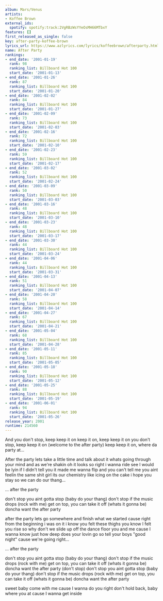 ```yaml
---
album: Mars/Venus
artists:
- Koffee Brown
external_ids:
  spotify: spotify:track:2VgRBzWsYYeOsMH66MTbxY
features: []
first_released_as_single: false
key: after-party-koffee-brown
lyrics_url: https://www.azlyrics.com/lyrics/koffeebrown/afterparty.html
name: After Party
rankings:
- end_date: '2001-01-19'
  rank: 98
  ranking_list: Billboard Hot 100
  start_date: '2001-01-13'
- end_date: '2001-01-26'
  rank: 87
  ranking_list: Billboard Hot 100
  start_date: '2001-01-20'
- end_date: '2001-02-02'
  rank: 84
  ranking_list: Billboard Hot 100
  start_date: '2001-01-27'
- end_date: '2001-02-09'
  rank: 73
  ranking_list: Billboard Hot 100
  start_date: '2001-02-03'
- end_date: '2001-02-16'
  rank: 72
  ranking_list: Billboard Hot 100
  start_date: '2001-02-10'
- end_date: '2001-02-23'
  rank: 59
  ranking_list: Billboard Hot 100
  start_date: '2001-02-17'
- end_date: '2001-03-02'
  rank: 52
  ranking_list: Billboard Hot 100
  start_date: '2001-02-24'
- end_date: '2001-03-09'
  rank: 50
  ranking_list: Billboard Hot 100
  start_date: '2001-03-03'
- end_date: '2001-03-16'
  rank: 48
  ranking_list: Billboard Hot 100
  start_date: '2001-03-10'
- end_date: '2001-03-23'
  rank: 48
  ranking_list: Billboard Hot 100
  start_date: '2001-03-17'
- end_date: '2001-03-30'
  rank: 44
  ranking_list: Billboard Hot 100
  start_date: '2001-03-24'
- end_date: '2001-04-06'
  rank: 44
  ranking_list: Billboard Hot 100
  start_date: '2001-03-31'
- end_date: '2001-04-13'
  rank: 51
  ranking_list: Billboard Hot 100
  start_date: '2001-04-07'
- end_date: '2001-04-20'
  rank: 58
  ranking_list: Billboard Hot 100
  start_date: '2001-04-14'
- end_date: '2001-04-27'
  rank: 67
  ranking_list: Billboard Hot 100
  start_date: '2001-04-21'
- end_date: '2001-05-04'
  rank: 68
  ranking_list: Billboard Hot 100
  start_date: '2001-04-28'
- end_date: '2001-05-11'
  rank: 85
  ranking_list: Billboard Hot 100
  start_date: '2001-05-05'
- end_date: '2001-05-18'
  rank: 90
  ranking_list: Billboard Hot 100
  start_date: '2001-05-12'
- end_date: '2001-05-25'
  rank: 88
  ranking_list: Billboard Hot 100
  start_date: '2001-05-19'
- end_date: '2001-06-01'
  rank: 94
  ranking_list: Billboard Hot 100
  start_date: '2001-05-26'
release_year: 2001
runtime: 214560
---
```

And you don't stop, keep keep it on
keep it on, keep keep it on
you don't stop, keep keep it on
(welcome to the after party)
keep keep it on, where da party at...

After the party
lets take a little time
and talk about it
whats going through your mind
and as we're shakin
oh it looks so right
i wanna ride
see I would be lyin
if I didn't tell you
it made me wanna flip
and you can't tell me
you aint feelin the same shit
girl its our chemistry
like icing on the cake
i hope you stay
so we can do our thang...

... after the party

don't stop you aint gotta stop (baby do your thang)
don't stop if the music drops (rock with me)
get on top, you can take it off (whats it gonna be)
doncha want the after party

after the party
lets go somewhere and finish
what we started
cause right from the beginning
i was on it
i know you felt these thighs
you know I felt you rise
so why don't we slide
up off the dance floor
you and me
cause I wanna know
just how deep
does your lovin go
so tell your boys "good night"
cause we're going right...

... after the party

don't stop you aint gotta stop (baby do your thang)
don't stop if the music drops (rock with me)
get on top, you can take it off (whats it gonna be)
doncha want the after party
(don't stop)
don't stop you aint gotta stop (baby do your thang)
don't stop if the music drops (rock with me)
get on top, you can take it off (whats it gonna be)
doncha want the after party

sweet baby come with me
cause I wanna do you right
don't hold back, baby where you at
cause I wanna get inside
